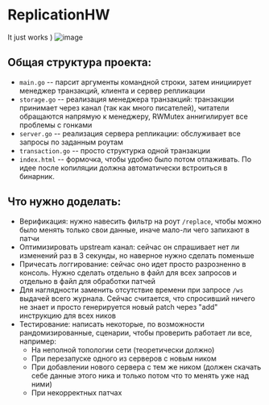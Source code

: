 # ReplicationHW

It just works )
![image](https://github.com/Contramund/ReplicationHW/assets/61385404/3967175e-5a59-4a88-9848-bd3d1674ecf3)


## Общая структура проекта: 

* `main.go` -- парсит аргументы командной строки, затем инициирует менеджер транзакций, клиента и сервер репликации
* `storage.go` -- реализация менеджера транзакций: транзакции принимает через канал (так как много писателей), читатели обращаются напрямую к менеджеру, RWMutex аннигилирует все проблемы с гонками
* `server.go` -- реализация сервера репликации: обслуживает все запросы по заданным роутам
* `transaction.go` -- просто структурка одной транзакции
* `index.html` -- формочка, чтобы удобно было потом отлаживать. По идее после копиляции должна автоматически встроиться в бинарник.

## Что нужно доделать:
* Верификация: нужно навесить фильтр на роут `/replace`, чтобы можно было менять только свои данные, иначе мало-ли чего запихают в патчи  
* Оптимизировать upstream канал: сейчас он спрашивает нет ли изменений раз в 3 секунды, но наверное нужно сделать поменьше
* Причесать логгирование: сейчас оно идет просто разрозненно в консоль. Нужно сделать отдельно в файл для всех запросов и отдельно в файл для обработки патчей
* Для наглядности заменить отсутствие времени при запросе `/ws` выдачей всего журнала. Сейчас считается, что спросивший ничего не знает и просто генерируется новый patch через "add" инструкцию для всех ников
* Тестирование: написать некоторые, по возможности рандомизированные, сценарии, чтобы проверить работает ли все, например:
  * На неполной топологии сети (теоретически должно)
  * При перезапуске одного из серверов с новым ником
  * При добавлении нового сервера с тем же ником (должен скачать себе данные этого ника и только потом что то менять уже над ними)
  * При некорректных патчах 
